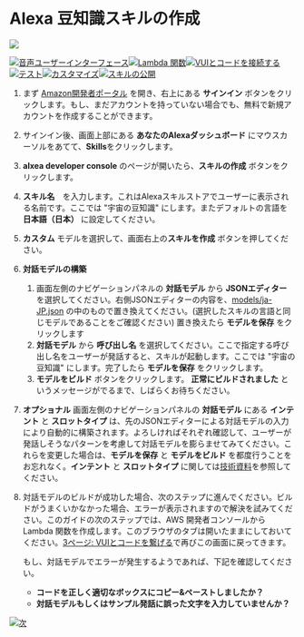 # Alexa 豆知識スキルの作成
<img src="https://m.media-amazon.com/images/G/01/mobile-apps/dex/alexa/alexa-skills-kit/tutorials/quiz-game/header._TTH_.png" />

[![音声ユーザーインターフェース](https://m.media-amazon.com/images/G/01/mobile-apps/dex/alexa/alexa-skills-kit/jp/tutorials/navigation/1-on.png)](./1-voice-user-interface.md)[![Lambda 関数](https://m.media-amazon.com/images/G/01/mobile-apps/dex/alexa/alexa-skills-kit/jp/tutorials/navigation/2-locked.png)](./2-lambda-function.md)[![VUIとコードを接続する](https://m.media-amazon.com/images/G/01/mobile-apps/dex/alexa/alexa-skills-kit/jp/tutorials/navigation/3-locked.png)](./3-connect-vui-to-code.md)[![テスト](https://m.media-amazon.com/images/G/01/mobile-apps/dex/alexa/alexa-skills-kit/jp/tutorials/navigation/4-locked.pn)](./4-testing.md)[![カスタマイズ](https://m.media-amazon.com/images/G/01/mobile-apps/dex/alexa/alexa-skills-kit/jp/tutorials/navigation/5-locked.png)](./5-customization.md)[![スキルの公開](https://m.media-amazon.com/images/G/01/mobile-apps/dex/alexa/alexa-skills-kit/jp/tutorials/navigation/6-locked.png)](./6-publication.md)

1.  まず [Amazon開発者ポータル](https://developer.amazon.com/ja/alexa) を開き、右上にある **サインイン** ボタンをクリックします。もし、まだアカウントを持っていない場合でも、無料で新規アカウントを作成することができます。

2.  サインイン後、画面上部にある **あなたのAlexaダッシュボード** にマウスカーソルをあてて、**Skills**をクリックします。

3.  **alxea developer console** のページが開いたら、**スキルの作成** ボタンをクリックします。

4.  **スキル名**　を入力します。これはAlexaスキルストアでユーザーに表示される名前です。ここでは "宇宙の豆知識" にします。またデフォルトの言語を **日本語（日本）** に設定してください。 

5.  **カスタム** モデルを選択して、画面右上の**スキルを作成** ボタンを押してください。 

6.  **対話モデルの構築**
    1. 画面左側のナビゲーションパネルの **対話モデル** から **JSONエディター** を選択してください。右側JSONエディターの内容を、[models/ja-JP.json](../models/ja-JP.json) の中のもので置き換えてください。(選択したスキルの言語と同じモデルであることをご確認ください) 置き換えたら **モデルを保存** をクリックします
    2. **対話モデル** から **呼び出し名** を選択してください。ここで指定する呼び出し名をユーザーが発話すると、スキルが起動します。ここでは "宇宙の豆知識" にします。完了したら **モデルを保存** をクリックします。 
    3. **モデルをビルド** ボタンをクリックします。 **正常にビルドされました** というメッセージがでるまで、しばらくお待ちください。
    
7.  **オプショナル**  画面左側のナビゲーションパネルの **対話モデル** にある **インテント** と **スロットタイプ** は、先のJSONエディターによる対話モデルの入力により自動的に構築されます。よろしければそれぞれ確認して、ユーザーが発話しそうなパターンを考慮して対話モデルを膨らませてみてください。これらを変更した場合は、**モデルを保存** と **モデルをビルド** を都度行うことをお忘れなく。**インテント** と **スロットタイプ** に関しては[技術資料](https://developer.amazon.com/docs/custom-skills/create-intents-utterances-and-slots.html?&sc_category=Owned&sc_channel=RD&sc_campaign=Evangelism2018&sc_publisher=github&sc_content=Survey&sc_detail=fact-nodejs-V2_GUI-1&sc_funnel=Convert&sc_country=WW&sc_medium=Owned_RD_Evangelism2018_github_Survey_fact-nodejs-V2_GUI-1_Convert_WW_beginnersdevs&sc_segment=beginnersdevs)を参照してください。
    
8.  対話モデルのビルドが成功した場合、次のステップに進んでください。ビルドがうまくいかなかった場合、エラーが表示されますので解決を試みてください。このガイドの次のステップでは、AWS 開発者コンソールから Lambda 関数を作成します。このブラウザのタブは開いたままにしておいてください。[3ページ: VUIとコードを繋げる](3-connect-vui-to-code.md)で再びこの画面に戻ってきます。
    
     もし、対話モデルでエラーが発生するようであれば、下記を確認してください。

     *  **コードを正しく適切なボックスにコピー&ペーストしましたか？**
     *  **対話モデルもしくはサンプル発話に誤った文字を入力していませんか？**

[![次](https://m.media-amazon.com/images/G/01/mobile-apps/dex/alexa/alexa-skills-kit/jp/tutorials/general/buttons/button_next_lambda_function.png)](./2-lambda-function.md)
